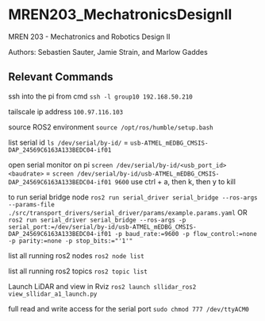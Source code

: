 # MREN203_MechatronicsDesignII
MREN 203 - Mechatronics and Robotics Design II

Authors: Sebastien Sauter, Jamie Strain, and Marlow Gaddes

## Relevant Commands

ssh into the pi from cmd `ssh -l group10 192.168.50.210` 

tailscale ip address `100.97.116.103`

source ROS2 environment `source /opt/ros/humble/setup.bash`

list serial id `ls /dev/serial/by-id/` = `usb-ATMEL_mEDBG_CMSIS-DAP_24569C6163A133BEDC04-if01`

open serial monitor on pi `screen /dev/serial/by-id/<usb_port_id> <baudrate>` = `screen /dev/serial/by-id/usb-ATMEL_mEDBG_CMSIS-DAP_24569C6163A133BEDC04-if01 9600` use ctrl + a, then k, then y to kill

to run serial bridge node `ros2 run serial_driver serial_bridge --ros-args --params-file ./src/transport_drivers/serial_driver/params/example.params.yaml`
OR
`ros2 run serial_driver serial_bridge --ros-args -p serial_port:=/dev/serial/by-id/usb-ATMEL_mEDBG_CMSIS-DAP_24569C6163A133BEDC04-if01 -p baud_rate:=9600 -p flow_control:=none -p parity:=none -p stop_bits:="'1'"`

list all running ros2 nodes `ros2 node list`

list all running ros2 topics `ros2 topic list`

Launch LiDAR and view in Rviz `ros2 launch sllidar_ros2 view_sllidar_a1_launch.py`

full read and write access for the serial port `sudo chmod 777 /dev/ttyACM0`
